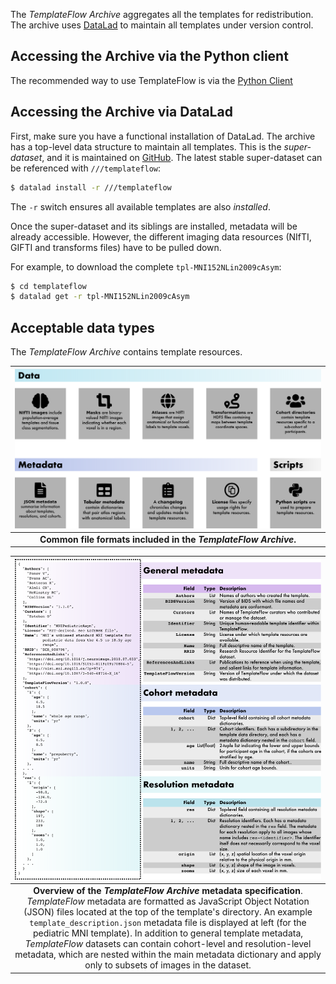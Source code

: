 
The _TemplateFlow Archive_ aggregates all the templates for redistribution.
The archive uses [DataLad][3] to maintain all templates under version control.

## Accessing the Archive via the Python client

The recommended way to use TemplateFlow is via the [Python Client](client.md)

## Accessing the Archive via DataLad

First, make sure you have a functional installation of DataLad.
The archive has a top-level data structure to maintain all templates.
This is the _super-dataset_, and it is maintained on [GitHub][4].
The latest stable super-dataset can be referenced with `///templateflow`:

``` bash
$ datalad install -r ///templateflow
```

The `-r` switch ensures all available templates are also _installed_.

Once the super-dataset and its siblings are installed, metadata will be already accessible.
However, the different imaging data resources (NIfTI, GIFTI and transforms files) have to be pulled down.

For example, to download the complete `tpl-MNI152NLin2009cAsym`:

``` bash
$ cd templateflow
$ datalad get -r tpl-MNI152NLin2009cAsym
```

## Acceptable data types

The _TemplateFlow Archive_ contains template resources.

| ![Data Types](../assets/templateflow-datatypes.png) |
|:--:| 
| **Common file formats included in the _TemplateFlow Archive_.** |

| ![Metadata](../assets/templateflow_fig-metadata.png) |
|:--:| 
| **Overview of the _TemplateFlow Archive_ metadata specification**.  _TemplateFlow_ metadata are formatted as JavaScript Object Notation (JSON) files located at the top of the template's directory. An example `template_description.json` metadata file is displayed at left (for the pediatric MNI template). In addition to general template metadata, _TemplateFlow_ datasets can contain cohort-level and resolution-level metadata, which are nested within the main metadata dictionary and apply only to subsets of images in the dataset. |


[3]: https://datalad.org "DataLad"
[4]: https://github.com/templateflow/templateflow "TemplateFlow repository"
